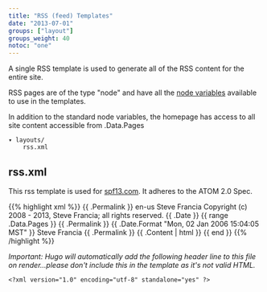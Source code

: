 ```yaml
---
title: "RSS (feed) Templates"
date: "2013-07-01"
groups: ["layout"]
groups_weight: 40
notoc: "one"
---
```


A single RSS template is used to generate all of the RSS content for the entire
site.

RSS pages are of the type "node" and have all the [node
variables](/layout/variables/) available to use in the templates.

In addition to the standard node variables, the homepage has access to
all site content accessible from .Data.Pages

    ▾ layouts/
        rss.xml

## rss.xml
This rss template is used for [spf13.com](http://spf13.com). It adheres to the
ATOM 2.0 Spec.

{{% highlight xml %}}
<rss version="2.0" xmlns:atom="http://www.w3.org/2005/Atom">
  <channel>
      <title>{{ .Title }} on {{ .Site.Title }} </title>
    <link>{{ .Permalink }}</link>
    <language>en-us</language>
    <author>Steve Francia</author>
    <rights>Copyright (c) 2008 - 2013, Steve Francia; all rights reserved.</rights>
    <updated>{{ .Date }}</updated>
    {{ range .Data.Pages }}
    <item>
      <title>{{ .Title }}</title>
      <link>{{ .Permalink }}</link>
      <pubDate>{{ .Date.Format "Mon, 02 Jan 2006 15:04:05 MST" }}</pubDate>
      <author>Steve Francia</author>
      <guid>{{ .Permalink }}</guid>
      <description>{{ .Content | html }}</description>
    </item>
    {{ end }}
  </channel>
</rss>
{{% /highlight %}}

*Important: Hugo will automatically add the following header line to this file
on render...please don't include this in the template as it's not valid HTML.*

    <?xml version="1.0" encoding="utf-8" standalone="yes" ?>
